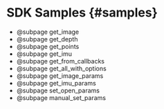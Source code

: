 # SDK Samples {#samples}

* @subpage get_image
* @subpage get_depth
* @subpage get_points
* @subpage get_imu
* @subpage get_from_callbacks
* @subpage get_all_with_options
* @subpage get_image_params
* @subpage get_imu_params
* @subpage set_open_params
* @subpage manual_set_params
